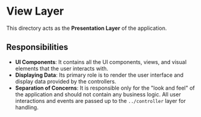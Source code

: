 # View Layer

This directory acts as the **Presentation Layer** of the application.

## Responsibilities

- **UI Components**: It contains all the UI components, views, and visual elements that the user interacts with.
- **Displaying Data**: Its primary role is to render the user interface and display data provided by the controllers.
- **Separation of Concerns**: It is responsible only for the "look and feel" of the application and should not contain any business logic. All user interactions and events are passed up to the `../controller` layer for handling.
